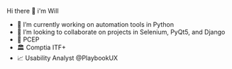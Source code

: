 Hi there 👋 i'm Will

- 🎨 I’m currently working on automation tools in Python
- 👯 I’m looking to collaborate on projects in Selenium, PyQt5, and Django
- 🥂 PCEP 
- 🏛 Comptia ITF+
- 📈 Usability Analyst @PlaybookUX
